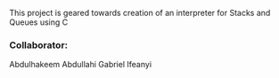 This project is geared towards creation of an interpreter for Stacks and Queues using C
### Collaborator:
Abdulhakeem Abdullahi 
Gabriel Ifeanyi
